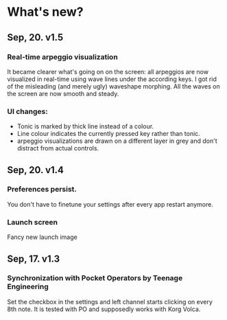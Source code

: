 # What's new?

## Sep, 20. v1.5
### Real-time arpeggio visualization
It became clearer what's going on on the screen: all arpeggios are now visualized in real-time using wave lines under the according keys.
I got rid of the misleading (and merely ugly) waveshape morphing. All the waves on the screen are now smooth and steady.

### UI changes:
- Tonic is marked by thick line instead of a colour.
- Line colour indicates the currently pressed key rather than tonic.
- arpeggio visualizations are drawn on a different layer in grey and don't distract from actual controls.

## Sep, 20. v1.4
### Preferences persist.
You don't have to finetune your settings after every app restart anymore.

### Launch screen
Fancy new launch image

## Sep, 17. v1.3
### Synchronization with Pocket Operators by Teenage Engineering
Set the checkbox in the settings and left channel starts clicking on every 8th note.
It is tested with PO and supposedly works with Korg Volca.

